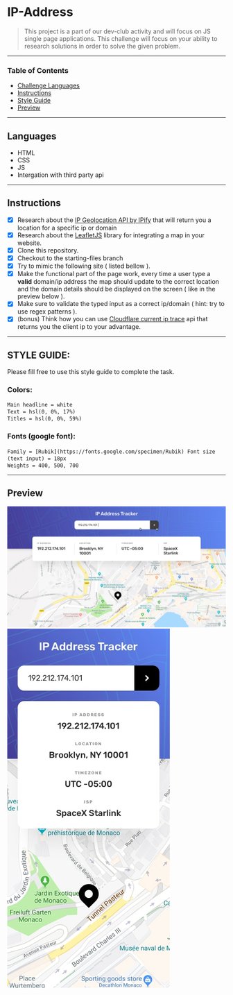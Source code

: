 
# IP-Address

> This project is a part of our dev-club activity and will focus on JS single page applications. This challenge will focus on your ability to research solutions in order to solve the given problem. 
 
---

### Table of Contents

- [Challenge Languages](#Languages)
- [Instructions](#Instructions)
- [Style Guide](#Style-Guide)
- [Preview](#Preview)

---

## Languages

* HTML
* CSS
* JS
* Intergation with third party api

---

## Instructions

- [X] Research about the [IP Geolocation API by IPify](https://geo.ipify.org/) that will return you a location for a specific ip or domain
- [X] Research about the [LeafletJS](https://leafletjs.com/) library for integrating a map in your website.
- [X] Clone this repository.
- [X] Checkout to the starting-files branch
- [X] Try to mimic the following site ( listed bellow ).
- [X] Make the functional part of the page work, every time a user type a **valid** domain/ip address the map should update to the correct location and the domain details should be displayed on the screen ( like in the preview below ). 
- [X] Make sure to validate the typed input as a correct ip/domain ( hint: try to use regex patterns ).
- [X] (bonus) Think how you can use [Cloudflare current ip trace](https://www.cloudflare.com/cdn-cgi/trace) api that returns you the client ip to your advantage.

---

## STYLE GUIDE: 

Please fill free to use this style guide to complete the task.

### Colors: 
    Main headline = white
    Text = hsl(0, 0%, 17%)
    Titles = hsl(0, 0%, 59%)

### Fonts (google font):
    Family = [Rubik](https://fonts.google.com/specimen/Rubik) Font size (text input) = 18px
    Weights = 400, 500, 700

---

## Preview

![!desktopPreview](./assets/design/active-states.jpg)
![!mobilePreview](./assets/design/mobile-design.jpg)

